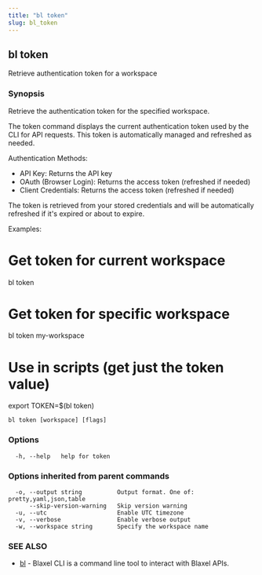 ```yaml
---
title: "bl token"
slug: bl_token
---
```

## bl token

Retrieve authentication token for a workspace

### Synopsis

Retrieve the authentication token for the specified workspace.

The token command displays the current authentication token used by the CLI
for API requests. This token is automatically managed and refreshed as needed.

Authentication Methods:
- API Key: Returns the API key
- OAuth (Browser Login): Returns the access token (refreshed if needed)
- Client Credentials: Returns the access token (refreshed if needed)

The token is retrieved from your stored credentials and will be automatically
refreshed if it's expired or about to expire.

Examples:
  # Get token for current workspace
  bl token

  # Get token for specific workspace
  bl token my-workspace

  # Use in scripts (get just the token value)
  export TOKEN=$(bl token)

```
bl token [workspace] [flags]
```

### Options

```
  -h, --help   help for token
```

### Options inherited from parent commands

```
  -o, --output string          Output format. One of: pretty,yaml,json,table
      --skip-version-warning   Skip version warning
  -u, --utc                    Enable UTC timezone
  -v, --verbose                Enable verbose output
  -w, --workspace string       Specify the workspace name
```

### SEE ALSO

* [bl](bl.md)	 - Blaxel CLI is a command line tool to interact with Blaxel APIs.

